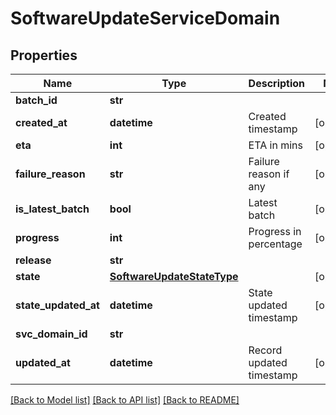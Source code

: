 # SoftwareUpdateServiceDomain

## Properties
Name | Type | Description | Notes
------------ | ------------- | ------------- | -------------
**batch_id** | **str** |  | 
**created_at** | **datetime** | Created timestamp | [optional] 
**eta** | **int** | ETA in mins | [optional] 
**failure_reason** | **str** | Failure reason if any | [optional] 
**is_latest_batch** | **bool** | Latest batch | [optional] 
**progress** | **int** | Progress in percentage | [optional] 
**release** | **str** |  | 
**state** | [**SoftwareUpdateStateType**](SoftwareUpdateStateType.md) |  | [optional] 
**state_updated_at** | **datetime** | State updated timestamp | [optional] 
**svc_domain_id** | **str** |  | 
**updated_at** | **datetime** | Record updated timestamp | [optional] 

[[Back to Model list]](../README.md#documentation-for-models) [[Back to API list]](../README.md#documentation-for-api-endpoints) [[Back to README]](../README.md)

